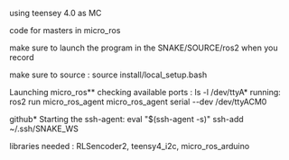 using teensey 4.0 as MC

code for masters in micro_ros

make sure to launch the program in the SNAKE/SOURCE/ros2 when you record

make sure to source : source install/local_setup.bash

Launching micro_ros** checking available ports : ls -l /dev/ttyA* running: ros2 run micro_ros_agent micro_ros_agent serial --dev /dev/ttyACM0

github* Starting the ssh-agent: eval "$(ssh-agent -s)" ssh-add ~/.ssh/SNAKE_WS

libraries needed : RLSencoder2, teensy4_i2c, micro_ros_arduino
